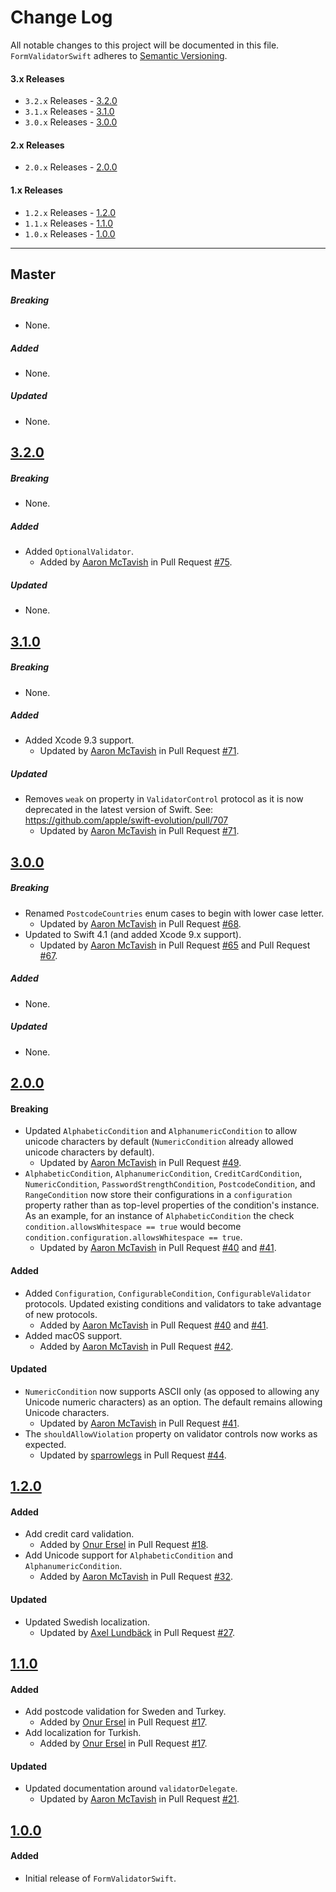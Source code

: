 # Change Log

All notable changes to this project will be documented in this file.
`FormValidatorSwift` adheres to [Semantic Versioning](http://semver.org/).

#### 3.x Releases

* `3.2.x` Releases - [3.2.0](#320)
* `3.1.x` Releases - [3.1.0](#310)
* `3.0.x` Releases - [3.0.0](#300)

#### 2.x Releases

* `2.0.x` Releases - [2.0.0](#200)

#### 1.x Releases

* `1.2.x` Releases - [1.2.0](#120)
* `1.1.x` Releases - [1.1.0](#110)
* `1.0.x` Releases - [1.0.0](#100)

---

## Master

##### Breaking

* None.

##### Added

* None.

##### Updated

* None.

## [3.2.0](https://github.com/ustwo/formvalidator-swift/releases/tag/3.2.0)

##### Breaking

* None.

##### Added

* Added `OptionalValidator`.
  * Added by [Aaron McTavish](https://github.com/aamctustwo) in Pull Request [#75](https://github.com/ustwo/formvalidator-swift/pull/75).

##### Updated

* None.

## [3.1.0](https://github.com/ustwo/formvalidator-swift/releases/tag/3.1.0)

##### Breaking

* None.

##### Added

* Added Xcode 9.3 support.
  * Updated by [Aaron McTavish](https://github.com/aamctustwo) in Pull Request [#71](https://github.com/ustwo/formvalidator-swift/pull/71).

##### Updated

* Removes `weak` on property in `ValidatorControl` protocol as it is now deprecated in the latest version of Swift. See: https://github.com/apple/swift-evolution/pull/707
  * Updated by [Aaron McTavish](https://github.com/aamctustwo) in Pull Request [#71](https://github.com/ustwo/formvalidator-swift/pull/71).

## [3.0.0](https://github.com/ustwo/formvalidator-swift/releases/tag/3.0.0)

##### Breaking

* Renamed `PostcodeCountries` enum cases to begin with lower case letter.
  * Updated by [Aaron McTavish](https://github.com/aamctustwo) in Pull Request [#68](https://github.com/ustwo/formvalidator-swift/pull/68).
* Updated to Swift 4.1 (and added Xcode 9.x support).
  * Updated by [Aaron McTavish](https://github.com/aamctustwo) in Pull Request [#65](https://github.com/ustwo/formvalidator-swift/pull/65) and Pull Request [#67](https://github.com/ustwo/formvalidator-swift/pull/67).

##### Added

* None.

##### Updated

* None.

## [2.0.0](https://github.com/ustwo/formvalidator-swift/releases/tag/2.0.0)

#### Breaking

* Updated `AlphabeticCondition` and `AlphanumericCondition` to allow unicode characters by default (`NumericCondition` already allowed unicode characters by default).
  * Updated by [Aaron McTavish](https://github.com/aamctustwo) in Pull Request [#49](https://github.com/ustwo/formvalidator-swift/pull/49).
* `AlphabeticCondition`, `AlphanumericCondition`, `CreditCardCondition`, `NumericCondition`, `PasswordStrengthCondition`, `PostcodeCondition`, and `RangeCondition` now store their configurations in a `configuration` property rather than as top-level properties of the condition's instance. As an example, for an instance of `AlphabeticCondition` the check `condition.allowsWhitespace == true` would become `condition.configuration.allowsWhitespace == true`.
  * Updated by [Aaron McTavish](https://github.com/aamctustwo) in Pull Request [#40](https://github.com/ustwo/formvalidator-swift/pull/40) and [#41](https://github.com/ustwo/formvalidator-swift/pull/41).

#### Added

* Added `Configuration`, `ConfigurableCondition`, `ConfigurableValidator` protocols. Updated existing conditions and validators to take advantage of new protocols.
  * Added by [Aaron McTavish](https://github.com/aamctustwo) in Pull Request [#40](https://github.com/ustwo/formvalidator-swift/pull/40) and [#41](https://github.com/ustwo/formvalidator-swift/pull/41).
* Added macOS support.
  * Added by [Aaron McTavish](https://github.com/aamctustwo) in Pull Request [#42](https://github.com/ustwo/formvalidator-swift/pull/42).

#### Updated

* `NumericCondition` now supports ASCII only (as opposed to allowing any Unicode numeric characters) as an option. The default remains allowing Unicode characters.
  * Updated by [Aaron McTavish](https://github.com/aamctustwo) in Pull Request [#41](https://github.com/ustwo/formvalidator-swift/pull/41).
* The `shouldAllowViolation` property on validator controls now works as expected.
  * Updated by [sparrowlegs](https://github.com/sparrowlegs) in Pull Request [#44](https://github.com/ustwo/formvalidator-swift/pull/44).

## [1.2.0](https://github.com/ustwo/formvalidator-swift/releases/tag/1.2.0)

#### Added

* Add credit card validation.
  * Added by [Onur Ersel](https://github.com/onurersel) in Pull Request [#18](https://github.com/ustwo/formvalidator-swift/pull/18).
* Add Unicode support for `AlphabeticCondition` and `AlphanumericCondition`.
  * Added by [Aaron McTavish](https://github.com/aamctustwo) in Pull Request [#32](https://github.com/ustwo/formvalidator-swift/pull/32).

#### Updated

* Updated Swedish localization.
  * Updated by [Axel Lundbäck](https://github.com/axellundback) in Pull Request [#27](https://github.com/ustwo/formvalidator-swift/pull/27).

## [1.1.0](https://github.com/ustwo/formvalidator-swift/releases/tag/1.1.0)

#### Added

* Add postcode validation for Sweden and Turkey.
  * Added by [Onur Ersel](https://github.com/onurersel) in Pull Request [#17](https://github.com/ustwo/formvalidator-swift/pull/17).
* Add localization for Turkish.
  * Added by [Onur Ersel](https://github.com/onurersel) in Pull Request [#17](https://github.com/ustwo/formvalidator-swift/pull/17).

#### Updated

* Updated documentation around `validatorDelegate`.
  * Updated by [Aaron McTavish](https://github.com/aamctustwo) in Pull Request [#21](https://github.com/ustwo/formvalidator-swift/pull/21).

## [1.0.0](https://github.com/ustwo/formvalidator-swift/releases/tag/1.0.0)

#### Added

* Initial release of `FormValidatorSwift`.
